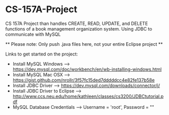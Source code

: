 # CS-157A-Project
CS 157A Project than handles CREATE, READ, UPDATE, and DELETE functions of a book management organization system. Using JDBC to communicate with MySQL

** Please note: Only push .java files here, not your entire Eclipse project **

Links to get started on the project:
- Install MySQL Windows --> https://dev.mysql.com/doc/workbench/en/wb-installing-windows.html
- Install MySQL Mac OSX --> https://gist.github.com/nrollr/3f57fc15ded7dddddcc4e82fe137b58e
- Install JDBC Driver --> https://dev.mysql.com/downloads/connector/j/
- Install JDBC Driver to Eclipse --> http://www.ccs.neu.edu/home/kathleen/classes/cs3200/JDBCtutorial.pdf
- MySQL Database Credentials --> Username = 'root', Password = ""

